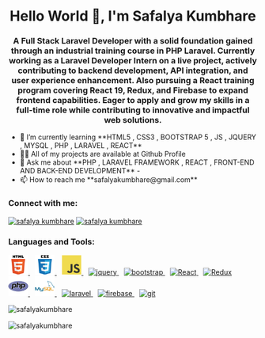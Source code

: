<h1 align="center">Hello World 👋, I'm Safalya Kumbhare</h1>
<h3 align="center">
  A Full Stack Laravel Developer with a solid foundation gained through an
  industrial training course in PHP Laravel. Currently working as a Laravel
  Developer Intern on a live project, actively contributing to backend
  development, API integration, and user experience enhancement. Also pursuing a
  React training program covering React 19, Redux, and Firebase to expand
  frontend capabilities. Eager to apply and grow my skills in a full-time role
  while contributing to innovative and impactful web solutions.
</h3>

<ul>
  <li>
    🌱 I’m currently learning **HTML5 , CSS3 , BOOTSTRAP 5 , JS , JQUERY , MYSQL
    , PHP , LARAVEL , REACT**
  </li>
  <li>👨‍💻 All of my projects are available at Github Profile</li>
  <li>
    💬 Ask me about **PHP , LARAVEL FRAMEWORK , REACT , FRONT-END AND BACK-END
    DEVELOPMENT** - 
  </li>
  <li>📫 How to reach me **safalyakumbhare@gmail.com**</li>
</ul>

<h3 align="left">Connect with me:</h3>
<p align="left">
  <a href="https://www.linkedin.com/in/safalya-kumbhare/" target="blank"
    ><img
      align="center"
      src="https://raw.githubusercontent.com/rahuldkjain/github-profile-readme-generator/master/src/images/icons/Social/linked-in-alt.svg"
      alt="safalya kumbhare"
      height="30"
      width="40"
  /></a>
  <a href="https://www.hackerrank.com/profile/safalyakumbhare" target="blank"
    ><img
      align="center"
      src="https://raw.githubusercontent.com/rahuldkjain/github-profile-readme-generator/master/src/images/icons/Social/hackerrank.svg"
      alt="safalya kumbhare"
      height="30"
      width="40"
  /></a>
</p>

<h3 align="left">Languages and Tools:</h3>
<p align="left">
  <a href="https://www.w3.org/html/" style="margin-right: 10px;" target="_blank" rel="noreferrer">
    <img
      src="https://raw.githubusercontent.com/devicons/devicon/master/icons/html5/html5-original-wordmark.svg"
      alt="html5"
      width="40"
      height="40"
    />
  </a>
  <a href="https://www.w3schools.com/css/" style="margin-right: 10px;" target="_blank" rel="noreferrer">
    <img
      src="https://raw.githubusercontent.com/devicons/devicon/master/icons/css3/css3-original-wordmark.svg"
      alt="css3"
      width="40"
      height="40"
    />
  </a>
  <a
    href="https://developer.mozilla.org/en-US/docs/Web/JavaScript"
    style="margin-right: 10px;" target="_blank"
    rel="noreferrer"
  >
    <img
      src="https://raw.githubusercontent.com/devicons/devicon/master/icons/javascript/javascript-original.svg"
      alt="javascript"
      width="40"
      height="40"
    />
  </a>
  <a href="https://jquery.com/" style="margin-right: 10px;" target="_blank" rel="noreferrer">
    <img
      src="https://w7.pngwing.com/pngs/720/46/png-transparent-jquery-plain-wordmark-logo-icon-thumbnail.png"
      alt="jquery"
      width="40"
      height="40"
    />
  </a>
  <a href="https://getbootstrap.com" style="margin-right: 10px;" target="_blank" rel="noreferrer">
    <img
      src="https://upload.wikimedia.org/wikipedia/commons/thumb/b/b2/Bootstrap_logo.svg/2560px-Bootstrap_logo.svg.png"
      alt="bootstrap"
      width="45"
      height="40"
    />
  </a>

  <a href="https://www.react.dev" style="margin-right: 10px;" target="_blank" rel="noreferrer">
    <img
      src="https://cdn.freebiesupply.com/logos/large/2x/react-1-logo-png-transparent.png"
      alt="React"
      width="40"
      height="40"
    />
  </a>

   <a href="https://redux.js.org/" style="margin-right: 10px;" target="_blank" rel="noreferrer">
    <img
      src="https://img.icons8.com/ios7/600/FFFFFF/redux.png"
      alt="Redux"
      width="40"
      height="40"
    />
  </a>

  <a href="https://www.php.net" style="margin-right: 10px;" target="_blank" rel="noreferrer">
    <img
      src="https://raw.githubusercontent.com/devicons/devicon/master/icons/php/php-original.svg"
      alt="php"
      width="40"
      height="40"
    />
  </a>

  <a href="https://www.mysql.com/" style="margin-right: 10px;" target="_blank" rel="noreferrer">
    <img
      src="https://raw.githubusercontent.com/devicons/devicon/master/icons/mysql/mysql-original-wordmark.svg"
      alt="mysql"
      width="40"
      height="40"
    />
  </a>

  <a href="https://laravel.com/" style="margin-right: 10px;" target="_blank" rel="noreferrer">
    <img
      src="https://focuslab-cms.imgix.net/shared/5-80.jpg?auto=format&crop=focalpoint&fp-debug=false&fp-x=0.5&fp-y=0.5&ixlib=php-3.1.0&q=100&width=1216&s=be8e99cfdd7b13e4f30bb673146ac553"
      alt="laravel"
      width="80"
      height="40"
    />
  </a>

   <a href="https://firebase.google.com/" style="margin-right: 10px;" target="_blank" rel="noreferrer">
    <img
      src="https://firebase.google.com/static/images/brand-guidelines/logo-logomark.png"
      alt="firebase"
      width="40"
      height="40"
    />
  </a>

  <a href="https://git-scm.com/" style="margin-right: 10px;" target="_blank" rel="noreferrer">
    <img
      src="https://www.vectorlogo.zone/logos/git-scm/git-scm-icon.svg"
      alt="git"
      width="40"
      height="40"
    />
  </a>

  
</p>

<p>
  <img
    align="center"
    src="https://github-readme-stats.vercel.app/api/top-langs?username=safalyakumbhare&show_icons=true&locale=en&layout=compact"
    alt="safalyakumbhare"
  />
</p>

<p>
  <img
    align="center"
    src="https://github-readme-streak-stats.herokuapp.com/?user=safalyakumbhare&"
    alt="safalyakumbhare"
  />
</p>
